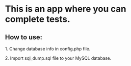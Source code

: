 <h1>This is an app where you can complete tests.</h1>
<h2>How to use:</h2>
<p>1. Change database info in config.php file.</p>
<p>2. Import sql_dump.sql file to your MySQL database.</p>